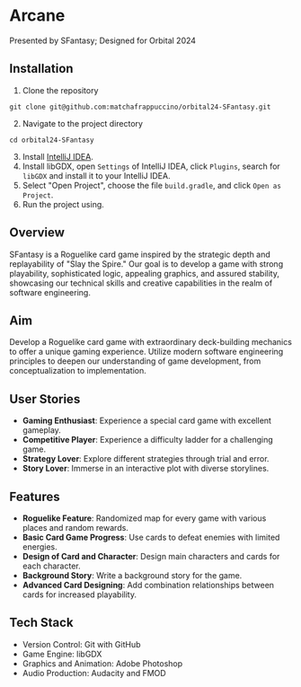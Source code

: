 # Arcane
Presented by SFantasy; Designed for Orbital 2024

## Installation
1. Clone the repository
```
git clone git@github.com:matchafrappuccino/orbital24-SFantasy.git
```
2. Navigate to the project directory
```
cd orbital24-SFantasy
```
3. Install [IntelliJ IDEA](https://www.jetbrains.com/idea/).
4. Install libGDX, open `Settings` of IntelliJ IDEA, click `Plugins`, search for `libGDX` and install it to your IntelliJ IDEA.
5. Select "Open Project", choose the file `build.gradle`, and click `Open as Project`.
6. Run the project using.

## Overview
SFantasy is a Roguelike card game inspired by the strategic depth and replayability of "Slay the Spire." Our goal is to develop a game with strong playability, sophisticated logic, appealing graphics, and assured stability, showcasing our technical skills and creative capabilities in the realm of software engineering.

## Aim
Develop a Roguelike card game with extraordinary deck-building mechanics to offer a unique gaming experience. Utilize modern software engineering principles to deepen our understanding of game development, from conceptualization to implementation.

## User Stories
* **Gaming Enthusiast**: Experience a special card game with excellent gameplay.
* **Competitive Player**: Experience a difficulty ladder for a challenging game.
* **Strategy Lover**: Explore different strategies through trial and error.
* **Story Lover**: Immerse in an interactive plot with diverse storylines.

## Features
* **Roguelike Feature**: Randomized map for every game with various places and random rewards.
* **Basic Card Game Progress**: Use cards to defeat enemies with limited energies.
* **Design of Card and Character**: Design main characters and cards for each character.
* **Background Story**: Write a background story for the game.
* **Advanced Card Designing**: Add combination relationships between cards for increased playability.

## Tech Stack
* Version Control: Git with GitHub
* Game Engine: libGDX
* Graphics and Animation: Adobe Photoshop
* Audio Production: Audacity and FMOD